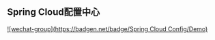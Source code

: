 ## Spring Cloud配置中心

[![wechat-group](https://badgen.net/badge/Spring Cloud Config/Demo)](https://github.com/gqzdev/spring-cloud-config)

